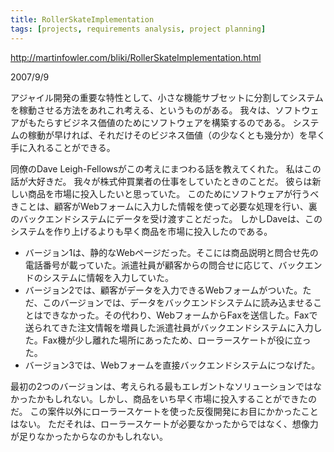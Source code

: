 ```yaml
---
title: RollerSkateImplementation
tags: [projects, requirements analysis, project planning]
---
```


http://martinfowler.com/bliki/RollerSkateImplementation.html

2007/9/9	



アジャイル開発の重要な特性として、小さな機能サブセットに分割してシステムを稼動させる方法をあれこれ考える、というものがある。
我々は、ソフトウェアがもたらすビジネス価値のためにソフトウェアを構築するのである。
システムの稼動が早ければ、それだけそのビジネス価値（の少なくとも幾分か）を早く手に入れることができる。



同僚のDave Leigh-Fellowsがこの考えにまつわる話を教えてくれた。
私はこの話が大好きだ。
我々が株式仲買業者の仕事をしていたときのことだ。
彼らは新しい商品を市場に投入したいと思っていた。
このためにソフトウェアが行うべきことは、顧客がWebフォームに入力した情報を使って必要な処理を行い、裏のバックエンドシステムにデータを受け渡すことだった。
しかしDaveは、このシステムを作り上げるよりも早く商品を市場に投入したのである。





* バージョン1は、静的なWebページだった。そこには商品説明と問合せ先の電話番号が載っていた。派遣社員が顧客からの問合せに応じて、バックエンドのシステムに情報を入力していた。
* バージョン2では、顧客がデータを入力できるWebフォームがついた。ただ、このバージョンでは、データをバックエンドシステムに読み込ませることはできなかった。その代わり、WebフォームからFaxを送信した。Faxで送られてきた注文情報を増員した派遣社員がバックエンドシステムに入力した。Fax機が少し離れた場所にあったため、ローラースケートが役に立った。
* バージョン3では、Webフォームを直接バックエンドシステムにつなげた。



最初の2つのバージョンは、考えられる最もエレガントなソリューションではなかったかもしれない。しかし、商品をいち早く市場に投入することができたのだ。
この案件以外にローラースケートを使った反復開発にお目にかかったことはない。
ただそれは、ローラースケートが必要なかったからではなく、想像力が足りなかったからなのかもしれない。
